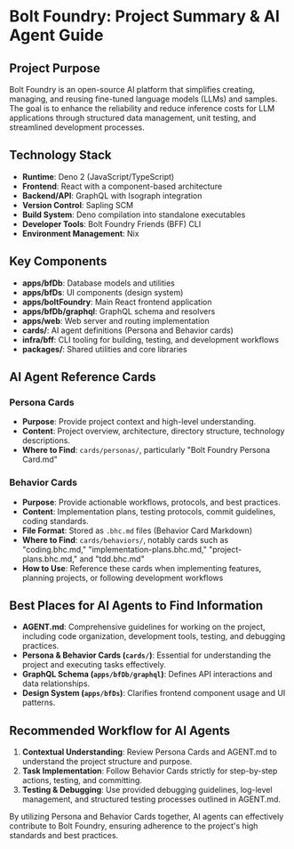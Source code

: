# Bolt Foundry: Project Summary & AI Agent Guide

## Project Purpose

Bolt Foundry is an open-source AI platform that simplifies creating, managing,
and reusing fine-tuned language models (LLMs) and samples. The goal is to
enhance the reliability and reduce inference costs for LLM applications through
structured data management, unit testing, and streamlined development processes.

## Technology Stack

- **Runtime**: Deno 2 (JavaScript/TypeScript)
- **Frontend**: React with a component-based architecture
- **Backend/API**: GraphQL with Isograph integration
- **Version Control**: Sapling SCM
- **Build System**: Deno compilation into standalone executables
- **Developer Tools**: Bolt Foundry Friends (BFF) CLI
- **Environment Management**: Nix

## Key Components

- **apps/bfDb**: Database models and utilities
- **apps/bfDs**: UI components (design system)
- **apps/boltFoundry**: Main React frontend application
- **apps/bfDb/graphql**: GraphQL schema and resolvers
- **apps/web**: Web server and routing implementation
- **cards/**: AI agent definitions (Persona and Behavior cards)
- **infra/bff**: CLI tooling for building, testing, and development workflows
- **packages/**: Shared utilities and core libraries

## AI Agent Reference Cards

### Persona Cards

- **Purpose**: Provide project context and high-level understanding.
- **Content**: Project overview, architecture, directory structure, technology
  descriptions.
- **Where to Find**: `cards/personas/`, particularly "Bolt Foundry Persona
  Card.md"

### Behavior Cards

- **Purpose**: Provide actionable workflows, protocols, and best practices.
- **Content**: Implementation plans, testing protocols, commit guidelines,
  coding standards.
- **File Format**: Stored as `.bhc.md` files (Behavior Card Markdown)
- **Where to Find**: `cards/behaviors/`, notably cards such as "coding.bhc.md,"
  "implementation-plans.bhc.md," "project-plans.bhc.md," and "tdd.bhc.md"
- **How to Use**: Reference these cards when implementing features, planning
  projects, or following development workflows

## Best Places for AI Agents to Find Information

- **AGENT.md**: Comprehensive guidelines for working on the project, including
  code organization, development tools, testing, and debugging practices.
- **Persona & Behavior Cards (`cards/`)**: Essential for understanding the
  project and executing tasks effectively.
- **GraphQL Schema (`apps/bfDb/graphql`)**: Defines API interactions and data
  relationships.
- **Design System (`apps/bfDs`)**: Clarifies frontend component usage and UI
  patterns.

## Recommended Workflow for AI Agents

1. **Contextual Understanding**: Review Persona Cards and AGENT.md to understand
   the project structure and purpose.
2. **Task Implementation**: Follow Behavior Cards strictly for step-by-step
   actions, testing, and committing.
3. **Testing & Debugging**: Use provided debugging guidelines, log-level
   management, and structured testing processes outlined in AGENT.md.

By utilizing Persona and Behavior Cards together, AI agents can effectively
contribute to Bolt Foundry, ensuring adherence to the project's high standards
and best practices.
